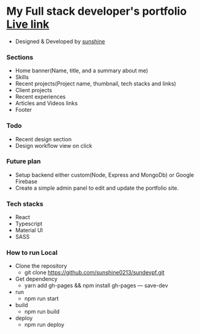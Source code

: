 # My Full stack developer's portfolio [Live link](https://sunshine0213.github.io/sundevpf/)
- Designed & Developed by [sunshine](https://github.com/sunshine0213)

### Sections
- Home banner(Name, title, and a summary about me)
- Skills
- Recent projects(Project name, thumbnail, tech stacks and links) 
- Client projects
- Recent experiences
- Articles and Videos links
- Footer

### Todo 
- Recent design section
- Design workflow view on click

### Future plan
- Setup backend either custom(Node, Express and MongoDb) or Google Firebase
- Create a simple admin panel to edit and update the portfolio site.

### Tech stacks
- React
- Typescript
- Material UI
- SASS

### How to run Local
- Clone the repository
    - git clone https://github.com/sunshine0213/sundevpf.git
- Get dependency
    - yarn add gh-pages && npm install gh-pages — save-dev
- run
    - npm run start
- build
    - npm run build
- deploy
    - npm run deploy



